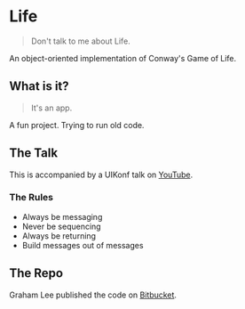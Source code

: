 # Life

> Don't talk to me about Life.

An object-oriented implementation of Conway's Game of Life.

## What is it?

> It's an app.

A fun project.
Trying to run old code.

## The Talk

This is accompanied by a UIKonf talk on [YouTube](https://www.youtube.com/watch?v=_BbGxpiYFDg).

### The Rules

- Always be messaging
- Never be sequencing
- Always be returning
- Build messages out of messages

## The Repo

Graham Lee published the code on [Bitbucket](https://bitbucket.org/iamleeg/life/src/default/).
